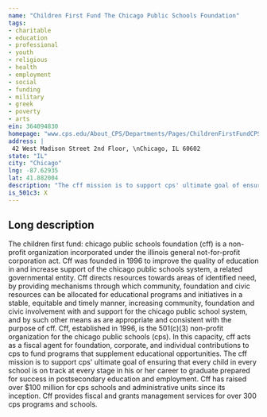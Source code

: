 ```yaml
---
name: "Children First Fund The Chicago Public Schools Foundation"
tags:
- charitable
- education
- professional
- youth
- religious
- health
- employment
- social
- funding
- military
- greek
- poverty
- arts
ein: 364094830
homepage: "www.cps.edu/About_CPS/Departments/Pages/ChildrenFirstFundCPSFoundation.aspx"
address: |
 42 West Madison Street 2nd Floor, \nChicago, IL 60602
state: "IL"
city: "Chicago"
lng: -87.62935
lat: 41.882004
description: "The cff mission is to support cps' ultimate goal of ensuring that every child in every school is on track at every stage in his or her career to graduate prepared for success in postsecondary education and employment. "
is_501c3: X
---
```


## Long description

The children first fund: chicago public schools foundation (cff) is a non-profit organization incorporated under the illinois general not-for-profit corporation act. Cff was founded in 1996 to improve the quality of education in and increase support of the chicago public schools system, a related governmental entity. Cff directs resources towards areas of identified need, by providing mechanisms through which community, foundation and civic resources can be allocated for educational programs and initiatives in a stable, equitable and timely manner, increasing community, foundation and civic involvement with and support for the chicago public school system, and by such other means as are appropriate and consistent with the purpose of cff. Cff, established in 1996, is the 501(c)(3) non-profit organization for the chicago public schools (cps). In this capacity, cff acts as a fiscal agent for foundation, corporate, and individual contributions to cps to fund programs that supplement educational opportunities. The cff mission is to support cps' ultimate goal of ensuring that every child in every school is on track at every stage in his or her career to graduate prepared for success in postsecondary education and employment. Cff has raised over $100 million for cps schools and administrative units since its inception. Cff provides fiscal and grants management services for over 300 cps programs and schools. 
